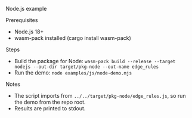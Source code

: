 Node.js example

Prerequisites
- Node.js 18+
- wasm-pack installed (cargo install wasm-pack)

Steps
- Build the package for Node: `wasm-pack build --release --target nodejs --out-dir target/pkg-node --out-name edge_rules`
- Run the demo: `node examples/js/node-demo.mjs`

Notes
- The script imports from `../../target/pkg-node/edge_rules.js`, so run the demo from the repo root.
- Results are printed to stdout.
